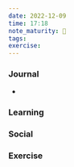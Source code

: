 ```yaml
---
date: 2022-12-09
time: 17:18
note_maturity: 🌱
tags: 
exercise:
---
```


### Journal
- 

### Learning


### Social


### Exercise

